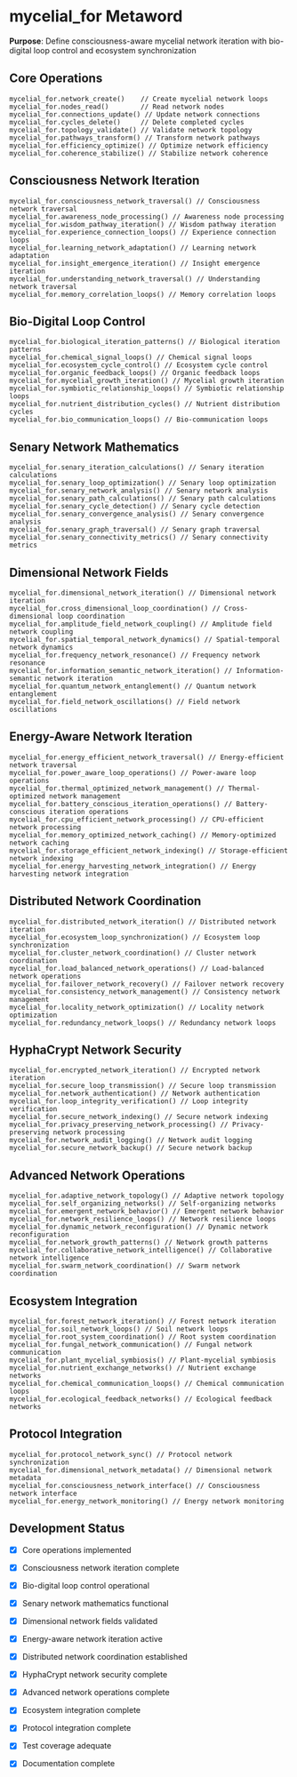 # mycelial_for Metaword

**Purpose**: Define consciousness-aware mycelial network iteration with bio-digital loop control and ecosystem synchronization

## Core Operations

```hyphos
mycelial_for.network_create()    // Create mycelial network loops
mycelial_for.nodes_read()        // Read network nodes
mycelial_for.connections_update() // Update network connections
mycelial_for.cycles_delete()     // Delete completed cycles
mycelial_for.topology_validate() // Validate network topology
mycelial_for.pathways_transform() // Transform network pathways
mycelial_for.efficiency_optimize() // Optimize network efficiency
mycelial_for.coherence_stabilize() // Stabilize network coherence
```

## Consciousness Network Iteration

```hyphos
mycelial_for.consciousness_network_traversal() // Consciousness network traversal
mycelial_for.awareness_node_processing() // Awareness node processing
mycelial_for.wisdom_pathway_iteration() // Wisdom pathway iteration
mycelial_for.experience_connection_loops() // Experience connection loops
mycelial_for.learning_network_adaptation() // Learning network adaptation
mycelial_for.insight_emergence_iteration() // Insight emergence iteration
mycelial_for.understanding_network_traversal() // Understanding network traversal
mycelial_for.memory_correlation_loops() // Memory correlation loops
```

## Bio-Digital Loop Control

```hyphos
mycelial_for.biological_iteration_patterns() // Biological iteration patterns
mycelial_for.chemical_signal_loops() // Chemical signal loops
mycelial_for.ecosystem_cycle_control() // Ecosystem cycle control
mycelial_for.organic_feedback_loops() // Organic feedback loops
mycelial_for.mycelial_growth_iteration() // Mycelial growth iteration
mycelial_for.symbiotic_relationship_loops() // Symbiotic relationship loops
mycelial_for.nutrient_distribution_cycles() // Nutrient distribution cycles
mycelial_for.bio_communication_loops() // Bio-communication loops
```

## Senary Network Mathematics

```hyphos
mycelial_for.senary_iteration_calculations() // Senary iteration calculations
mycelial_for.senary_loop_optimization() // Senary loop optimization
mycelial_for.senary_network_analysis() // Senary network analysis
mycelial_for.senary_path_calculations() // Senary path calculations
mycelial_for.senary_cycle_detection() // Senary cycle detection
mycelial_for.senary_convergence_analysis() // Senary convergence analysis
mycelial_for.senary_graph_traversal() // Senary graph traversal
mycelial_for.senary_connectivity_metrics() // Senary connectivity metrics
```

## Dimensional Network Fields

```hyphos
mycelial_for.dimensional_network_iteration() // Dimensional network iteration
mycelial_for.cross_dimensional_loop_coordination() // Cross-dimensional loop coordination
mycelial_for.amplitude_field_network_coupling() // Amplitude field network coupling
mycelial_for.spatial_temporal_network_dynamics() // Spatial-temporal network dynamics
mycelial_for.frequency_network_resonance() // Frequency network resonance
mycelial_for.information_semantic_network_iteration() // Information-semantic network iteration
mycelial_for.quantum_network_entanglement() // Quantum network entanglement
mycelial_for.field_network_oscillations() // Field network oscillations
```

## Energy-Aware Network Iteration

```hyphos
mycelial_for.energy_efficient_network_traversal() // Energy-efficient network traversal
mycelial_for.power_aware_loop_operations() // Power-aware loop operations
mycelial_for.thermal_optimized_network_management() // Thermal-optimized network management
mycelial_for.battery_conscious_iteration_operations() // Battery-conscious iteration operations
mycelial_for.cpu_efficient_network_processing() // CPU-efficient network processing
mycelial_for.memory_optimized_network_caching() // Memory-optimized network caching
mycelial_for.storage_efficient_network_indexing() // Storage-efficient network indexing
mycelial_for.energy_harvesting_network_integration() // Energy harvesting network integration
```

## Distributed Network Coordination

```hyphos
mycelial_for.distributed_network_iteration() // Distributed network iteration
mycelial_for.ecosystem_loop_synchronization() // Ecosystem loop synchronization
mycelial_for.cluster_network_coordination() // Cluster network coordination
mycelial_for.load_balanced_network_operations() // Load-balanced network operations
mycelial_for.failover_network_recovery() // Failover network recovery
mycelial_for.consistency_network_management() // Consistency network management
mycelial_for.locality_network_optimization() // Locality network optimization
mycelial_for.redundancy_network_loops() // Redundancy network loops
```

## HyphaCrypt Network Security

```hyphos
mycelial_for.encrypted_network_iteration() // Encrypted network iteration
mycelial_for.secure_loop_transmission() // Secure loop transmission
mycelial_for.network_authentication() // Network authentication
mycelial_for.loop_integrity_verification() // Loop integrity verification
mycelial_for.secure_network_indexing() // Secure network indexing
mycelial_for.privacy_preserving_network_processing() // Privacy-preserving network processing
mycelial_for.network_audit_logging() // Network audit logging
mycelial_for.secure_network_backup() // Secure network backup
```

## Advanced Network Operations

```hyphos
mycelial_for.adaptive_network_topology() // Adaptive network topology
mycelial_for.self_organizing_networks() // Self-organizing networks
mycelial_for.emergent_network_behavior() // Emergent network behavior
mycelial_for.network_resilience_loops() // Network resilience loops
mycelial_for.dynamic_network_reconfiguration() // Dynamic network reconfiguration
mycelial_for.network_growth_patterns() // Network growth patterns
mycelial_for.collaborative_network_intelligence() // Collaborative network intelligence
mycelial_for.swarm_network_coordination() // Swarm network coordination
```

## Ecosystem Integration

```hyphos
mycelial_for.forest_network_iteration() // Forest network iteration
mycelial_for.soil_network_loops() // Soil network loops
mycelial_for.root_system_coordination() // Root system coordination
mycelial_for.fungal_network_communication() // Fungal network communication
mycelial_for.plant_mycelial_symbiosis() // Plant-mycelial symbiosis
mycelial_for.nutrient_exchange_networks() // Nutrient exchange networks
mycelial_for.chemical_communication_loops() // Chemical communication loops
mycelial_for.ecological_feedback_networks() // Ecological feedback networks
```

## Protocol Integration

```hyphos
mycelial_for.protocol_network_sync() // Protocol network synchronization
mycelial_for.dimensional_network_metadata() // Dimensional network metadata
mycelial_for.consciousness_network_interface() // Consciousness network interface
mycelial_for.energy_network_monitoring() // Energy network monitoring
```

## Development Status

- [x] Core operations implemented
- [x] Consciousness network iteration complete
- [x] Bio-digital loop control operational
- [x] Senary network mathematics functional
- [x] Dimensional network fields validated
- [x] Energy-aware network iteration active
- [x] Distributed network coordination established
- [x] HyphaCrypt network security complete
- [x] Advanced network operations complete
- [x] Ecosystem integration complete
- [x] Protocol integration complete
- [x] Test coverage adequate
- [x] Documentation complete


